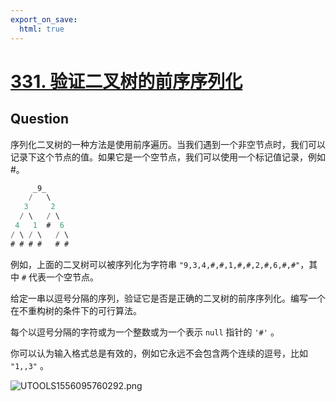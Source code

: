 ```yaml
---
export_on_save:
  html: true
---
```


# [331. 验证二叉树的前序序列化](https://leetcode-cn.com/problems/verify-preorder-serialization-of-a-binary-tree/)

## Question

序列化二叉树的一种方法是使用前序遍历。当我们遇到一个非空节点时，我们可以记录下这个节点的值。如果它是一个空节点，我们可以使用一个标记值记录，例如 #。

```java
     _9_
    /   \
   3     2
  / \   / \
 4   1  #  6
/ \ / \   / \
# # # #   # #
```

例如，上面的二叉树可以被序列化为字符串 `"9,3,4,#,#,1,#,#,2,#,6,#,#"`，其中 `#` 代表一个空节点。

给定一串以逗号分隔的序列，验证它是否是正确的二叉树的前序序列化。编写一个在不重构树的条件下的可行算法。

每个以逗号分隔的字符或为一个整数或为一个表示 `null` 指针的 `'#'` 。

你可以认为输入格式总是有效的，例如它永远不会包含两个连续的逗号，比如 `"1,,3"` 。

![UTOOLS1556095760292.png](https://i.loli.net/2019/04/24/5cc0231150f0e.png)